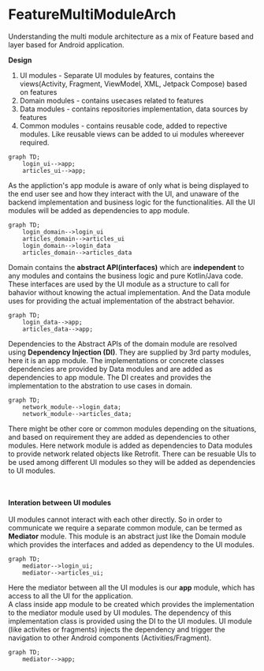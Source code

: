 # FeatureMultiModuleArch

Understanding the multi module architecture as a mix of Feature based and layer based for Android application.

**Design**
<br/>
1. UI modules - Separate UI modules by features, contains the views(Activity, Fragment, ViewModel, XML, Jetpack Compose) based on features
2. Domain modules - contains usecases related to features
3. Data modules - contains repositories implementation, data sources by features
4. Common modules - contains reusable code, added to repective modules. Like reusable views can be added to ui modules whereever required.


```mermaid
graph TD;
    login_ui-->app;
    articles_ui-->app;
```
As the appliction's app module is aware of only what is being displayed to the end user see and how they interact with the UI, and unaware of the backend implementation and business logic for the functionalities. All the UI modules will be added as dependencies to app module.

```mermaid
graph TD;
    login_domain-->login_ui
    articles_domain-->articles_ui
    login_domain-->login_data
    articles_domain-->articles_data
```
Domain contains the **abstract API(interfaces)** which are **independent** to any modules and contains the business logic and pure Kotlin/Java code. These interfaces are used by the UI module as a structure to call for bahavior without knowing the actual implementation. And the Data module uses for providing the actual implementation of the abstract behavior.

```mermaid
graph TD;
    login_data-->app;
    articles_data-->app;
```
Dependencies to the Abstract APIs of the domain module are resolved using **Dependency Injection (DI)**. They are supplied by 3rd party modules, here it is an app module. The implementations or concrete classes dependencies are provided by Data modules and are added as dependencies to app module. The DI creates and provides the implementation to the abstration to use cases in domain.

```mermaid
graph TD;
    network_module-->login_data;
    network_module-->articles_data;
```
There might be other core or common modules depending on the situations, and based on requirement they are added as dependencies to other modules. Here network module is added as dependencies to Data modules to provide network related objects like Retrofit. There can be resuable UIs to be used among different UI modules so they will be added as dependencies to UI modules.

<br/><br/>
**Interation between UI modules**
<br/><br/>
UI modules cannot interact with each other directly. So in order to communicate we require a separate common module, can be termed as **Mediator** module. This module is an abstract just like the Domain module which provides the interfaces and added as dependency to the UI modules.
```mermaid
graph TD;
    mediator-->login_ui;
    mediator-->articles_ui;
```

Here the mediator between all the UI modules is our **app** module, which has access to all the UI for the application.
<br/>
A class inside app module to be created which provides the implementation to the mediator module used by UI modules. The dependency of this implementation class is provided using the DI to the UI modules. UI module (like activites or fragments) injects the dependency and trigger the navigation to other Android components (Activities/Fragment).
```mermaid
graph TD;
    mediator-->app;
```

